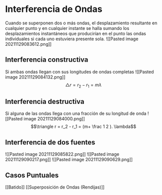 # Interferencia de Ondas
Cuando se superponen dos o más ondas, el desplazamiento resultante en cualquier punto y en cualquier instante se halla sumando los desplazamientos instantáneos que producirían en el punto las ondas individuales si cada uno estuviera presente sola.
![[Pasted image 20211129083612.png]]

## Interferencia constructiva
Si ambas ondas llegan con sus longitudes de ondas completas
![[Pasted image 20211129084132.png]]
$$\triangle r = r_2-r_1 = m \lambda$$
## Interferencia destructiva
Si alguna de las ondas llega con una fracción de su longitud de onda
![[Pasted image 20211129084000.png]]
$$\triangle r = r_2 - r_1 = (m+ \frac 1 2 ). \lambda$$

## Interferencia de dos fuentes
![[Pasted image 20211129085822.png]]
![[Pasted image 20211129090217.png]]
![[Pasted image 20211129090629.png]]

## Casos Puntuales
[[Batido]]
[[Superposición de Ondas (Rendijas)]]